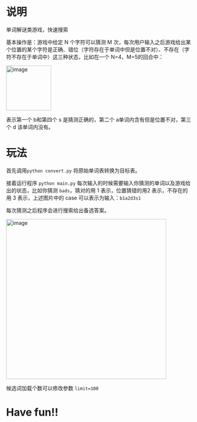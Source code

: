 # 说明

单词解谜类游戏，快速搜索

基本操作是：游戏中给定 N 个字符可以猜测 M 次，每次用户输入之后游戏给出某个位置的某个字符是正确、错位（字符存在于单词中但是位置不对）、不存在（字符不存在于单词中）这三种状态，比如在一个 N=4，M=5的回合中：

<img width="122" alt="image" src="https://github.com/user-attachments/assets/e57039f0-221a-4336-a124-e41fc3f5477c" />

表示第一个 b和第四个 s 是猜测正确的，第二个 a单词内含有但是位置不对，第三个 d 该单词内没有。

# 玩法
首先调用`python convert.py` 将原始单词表转换为目标表。

接着运行程序 `python main.py`
每次输入的时候需要输入你猜测的单词以及游戏给出的状态，比如你猜测 `bads`，猜对的用 1 表示，位置猜错的用2 表示，不存在的用 3 表示，上述图片中的 case 可以表示为输入：`b1a2d3s1`

每次猜测之后程序会进行搜索给出备选答案。

<img width="434" alt="image" src="https://github.com/user-attachments/assets/2efd12ab-2e03-4146-bb9d-f0aa31aaebb7" />

候选词加载个数可以修改参数 `limit=100`

# Have fun!!
